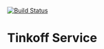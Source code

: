 [![Build Status](https://travis-ci.org/stlkralexdemo/TinkoffService.svg?branch=master)](https://travis-ci.org/stlkralexdemo/TinkoffService)

# Tinkoff Service